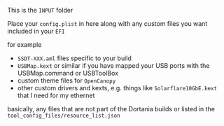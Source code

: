 This is the `INPUT` folder  

Place your `config.plist` in here along with any custom files you want included in your `EFI`  

for example  
- `SSDT-XXX.aml` files specific to your build  
- `USBMap.kext` or similar if you have mapped your USB ports with the USBMap.command or USBToolBox  
- custom theme files for `OpenCanopy`  
- other custom drivers and kexts, e.g. things like `Solarflare10GbE.kext` that I need for my ethernet  

basically, any files that are not part of the Dortania builds or listed in the `tool_config_files/resource_list.json`
